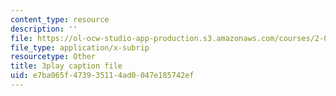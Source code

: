 ```yaml
---
content_type: resource
description: ''
file: https://ol-ocw-studio-app-production.s3.amazonaws.com/courses/2-003sc-engineering-dynamics-fall-2011/e7ba065f473935114ad0047e185742ef_ZNVvYg1FOPk.srt
file_type: application/x-subrip
resourcetype: Other
title: 3play caption file
uid: e7ba065f-4739-3511-4ad0-047e185742ef
---
```

